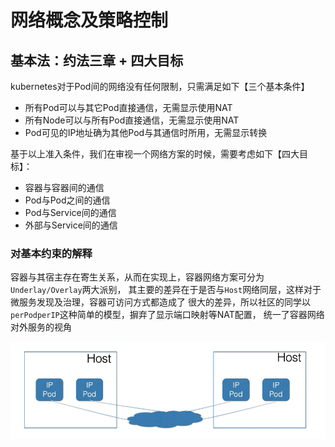 # 网络概念及策略控制

## 基本法：约法三章 + 四大目标

kubernetes对于Pod间的网络没有任何限制，只需满足如下【三个基本条件】

* 所有Pod可以与其它Pod直接通信，无需显示使用NAT
* 所有Node可以与所有Pod直接通信，无需显示使用NAT
* Pod可见的IP地址确为其他Pod与其通信时所用，无需显示转换

基于以上准入条件，我们在审视一个网络方案的时候，需要考虑如下【四大目标】：

* 容器与容器间的通信
* Pod与Pod之间的通信
* Pod与Service间的通信
* 外部与Service间的通信

### 对基本约束的解释

容器与其宿主存在寄生关系，从而在实现上，容器网络方案可分为`Underlay/Overlay`两大派别，
其主要的差异在于是否与`Host`网络同层，这样对于微服务发现及治理，容器可访问方式都造成了
很大的差异，所以社区的同学以`perPodperIP`这种简单的模型，摒弃了显示端口映射等NAT配置，
统一了容器网络对外服务的视角

![avatar](./images/net01.png)
